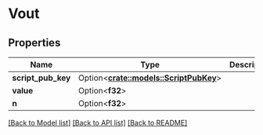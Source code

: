 # Vout

## Properties

Name | Type | Description | Notes
------------ | ------------- | ------------- | -------------
**script_pub_key** | Option<[**crate::models::ScriptPubKey**](ScriptPubKey.md)> |  | [optional]
**value** | Option<**f32**> |  | [optional]
**n** | Option<**f32**> |  | [optional]

[[Back to Model list]](../README.md#documentation-for-models) [[Back to API list]](../README.md#documentation-for-api-endpoints) [[Back to README]](../README.md)


